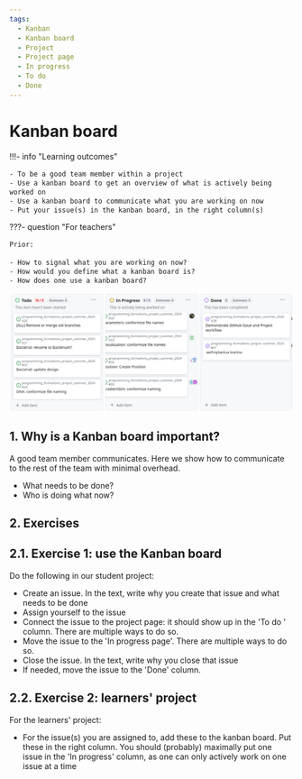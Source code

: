 ```yaml
---
tags:
  - Kanban
  - Kanban board
  - Project
  - Project page
  - In progress
  - To do
  - Done
---
```


# Kanban board

!!!- info "Learning outcomes"

    - To be a good team member within a project
    - Use a kanban board to get an overview of what is actively being worked on
    - Use a kanban board to communicate what you are working on now
    - Put your issue(s) in the kanban board, in the right column(s)

???- question "For teachers"

    Prior:

    - How to signal what you are working on now?
    - How would you define what a kanban board is?
    - How does one use a kanban board?

![A well-used kanban board](kanban_board.png)

## 1. Why is a Kanban board important?

A good team member communicates.
Here we show how to communicate to the rest of the team with minimal overhead.

- What needs to be done?
- Who is doing what now?

## 2. Exercises

## 2.1. Exercise 1: use the Kanban board

Do the following in our student project:

- Create an issue. In the text, write why you create that issue and what needs
  to be done
- Assign yourself to the issue
- Connect the issue to the project page: it should show up in the
  'To do ' column. There are multiple ways to do so.
- Move the issue to the 'In progress page'. There are multiple ways to do so.
- Close the issue. In the text, write why you close that issue
- If needed, move the issue to the 'Done' column.

## 2.2. Exercise 2: learners' project

For the learners' project:

- For the issue(s) you are assigned to, add these to the kanban board.
  Put these in the right column. You should (probably)
  maximally put one issue in the 'In progress' column, as one can only
  actively work on one issue at a time

